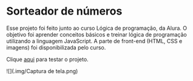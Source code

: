 # Sorteador de números
Esse projeto foi feito junto ao curso Lógica de programação, da Alura. O objetivo foi aprender conceitos básicos e treinar lógica de programação utilizando a linguagem JavaScript. A parte de front-end (HTML, CSS e imagens) foi disponibilizada pelo curso.

Clique [aqui](https://sorteador-numeros-taupe.vercel.app/) para testar o projeto.

![](.img/Captura de tela.png)
